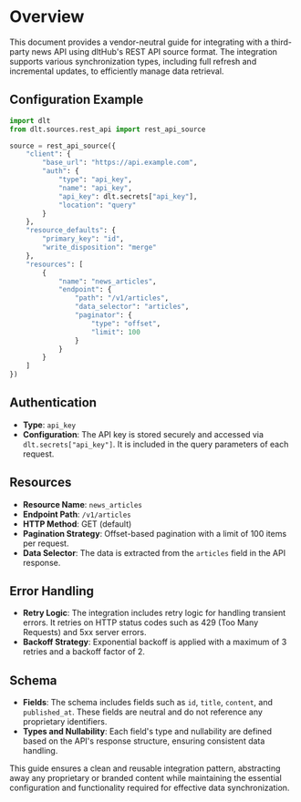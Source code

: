 # Overview

This document provides a vendor-neutral guide for integrating with a third-party news API using dltHub's REST API source format. The integration supports various synchronization types, including full refresh and incremental updates, to efficiently manage data retrieval.

## Configuration Example

```python
import dlt
from dlt.sources.rest_api import rest_api_source

source = rest_api_source({
    "client": {
        "base_url": "https://api.example.com",
        "auth": {
            "type": "api_key",
            "name": "api_key",
            "api_key": dlt.secrets["api_key"],
            "location": "query"
        }
    },
    "resource_defaults": {
        "primary_key": "id",
        "write_disposition": "merge"
    },
    "resources": [
        {
            "name": "news_articles",
            "endpoint": {
                "path": "/v1/articles",
                "data_selector": "articles",
                "paginator": {
                    "type": "offset",
                    "limit": 100
                }
            }
        }
    ]
})
```

## Authentication

- **Type**: `api_key`
- **Configuration**: The API key is stored securely and accessed via `dlt.secrets["api_key"]`. It is included in the query parameters of each request.

## Resources

- **Resource Name**: `news_articles`
- **Endpoint Path**: `/v1/articles`
- **HTTP Method**: GET (default)
- **Pagination Strategy**: Offset-based pagination with a limit of 100 items per request.
- **Data Selector**: The data is extracted from the `articles` field in the API response.

## Error Handling

- **Retry Logic**: The integration includes retry logic for handling transient errors. It retries on HTTP status codes such as 429 (Too Many Requests) and 5xx server errors.
- **Backoff Strategy**: Exponential backoff is applied with a maximum of 3 retries and a backoff factor of 2.

## Schema

- **Fields**: The schema includes fields such as `id`, `title`, `content`, and `published_at`. These fields are neutral and do not reference any proprietary identifiers.
- **Types and Nullability**: Each field's type and nullability are defined based on the API's response structure, ensuring consistent data handling.

This guide ensures a clean and reusable integration pattern, abstracting away any proprietary or branded content while maintaining the essential configuration and functionality required for effective data synchronization.